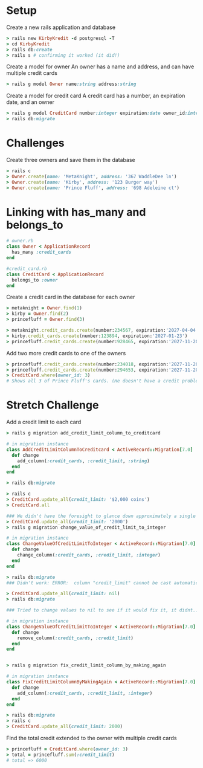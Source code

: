# Setup

Create a new rails application and database

```ruby
> rails new KirbyKredit -d postgresql -T
> cd KirbyKredit
> rails db:create
> rails s # confirming it worked (it did!)
```

Create a model for owner
An owner has a name and address, and can have multiple credit cards

```ruby
> rails g model Owner name:string address:string
```

Create a model for credit card
A credit card has a number, an expiration date, and an owner

```ruby
> rails g model CreditCard number:integer expiration:date owner_id:integer
> rails db:migrate
```

# Challenges

Create three owners and save them in the database

```ruby
> rails c
> Owner.create(name: 'MetaKnight', address: '367 WaddleDee ln')
> Owner.create(name: 'Kirby', address: '123 Burger way')
> Owner.create(name: 'Prince Fluff', address: '698 Adeleine ct')
```

# Linking with has_many and belongs_to

```ruby
# owner.rb
class Owner < ApplicationRecord
  has_many :credit_cards
end

#credit_card.rb
class CreditCard < ApplicationRecord
  belongs_to :owner
end

```

Create a credit card in the database for each owner

```ruby
> metaknight = Owner.find(1)
> kirby = Owner.find(2)
> princefluff = Owner.find(3)

> metaknight.credit_cards.create(number:234567, expiration:'2027-04-04')
> kirby.credit_cards.create(number:123894, expiration:'2027-01-23')
> princefluff.credit_cards.create(number:928465, expiration:'2027-11-20')
```

Add two more credit cards to one of the owners

```ruby
> princefluff.credit_cards.create(number:234018, expiration:'2027-11-20')
> princefluff.credit_cards.create(number:294653, expiration:'2027-11-20')
> CreditCard.where(owner_id: 3)
# Shows all 3 of Prince Fluff's cards. (He doesn't have a credit problem.)
```

# Stretch Challenge

Add a credit limit to each card

```ruby
> rails g migration add_credit_limit_column_to_creditcard

# in migration instance
class AddCreditLimitColumnToCreditcard < ActiveRecord::Migration[7.0]
  def change
    add_column(:credit_cards, :credit_limit, :string)
  end
end

> rails db:migrate

> rails c
> CreditCard.update_all(credit_limit: '$2,000 coins')
> CreditCard.all

### We didn't have the foresight to glance down approximately a single inch to the next stretch challenge, so we're gonna fix that now...
> CreditCard.update_all(credit_limit: '2000')
> rails g migration change_value_of_credit_limit_to_integer

# in migration instance
class ChangeValueOfCreditLimitToInteger < ActiveRecord::Migration[7.0]
  def change
    change_column(:credit_cards, :credit_limit, :integer)
  end
end

> rails db:migrate
### Didn't work: ERROR:  column "credit_limit" cannot be cast automatically to type integer

> CreditCard.update_all(credit_limit: nil)
> rails db:migrate

### Tried to change values to nil to see if it would fix it, it didnt... 🙃 Going to delete and remake the column now.

# in migration instance
class ChangeValueOfCreditLimitToInteger < ActiveRecord::Migration[7.0]
  def change
    remove_column(:credit_cards, :credit_limit)
  end
end


> rails g migration fix_credit_limit_column_by_making_again

# in migration instance
class FixCreditLimitColumnByMakingAgain < ActiveRecord::Migration[7.0]
  def change
    add_column(:credit_cards, :credit_limit, :integer)
  end
end

> rails db:migrate
> rails c
> CreditCard.update_all(credit_limit: 2000)
```

Find the total credit extended to the owner with multiple credit cards

```ruby
> princefluff = CreditCard.where(owner_id: 3)
> total = princefluff.sum(:credit_limit)
# total => 6000
```
